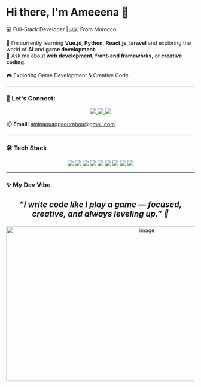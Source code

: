###  
<h1>Hi there, I'm Ameeena 👋</h1>


 💻 Full-Stack Developer | 🇲🇦 From Morocco



🌱 I’m currently learning **Vue.js**, **Python**, **React.js**, **laravel**  and exploring the world of **AI** and **game development**.  
💬 Ask me about **web development**, **front-end frameworks**, or **creative coding**.   
  <br />
  🎮 Exploring Game Development & Creative Code  

  
---

### 💌 Let's Connect:

<p align="center">
  <a href="https://www.linkedin.com/in/ameena-ou" target="_blank">
    <img src="https://img.shields.io/badge/LinkedIn-blue?logo=linkedin&style=for-the-badge" />
  </a>
  <a href="https://www.instagram.com/_ameeeeeena_" target="_blank">
    <img src="https://img.shields.io/badge/Instagram-pink?logo=instagram&style=for-the-badge" />
  </a>
  <a href="https://github.com/oneameeeena" target="_blank">
    <img src="https://img.shields.io/badge/GitHub-black?logo=github&style=for-the-badge" />
  </a>
</p>

📫 **Email:** aminaouaqqaourahou@gmail.com

---

### 🛠️ Tech Stack

<p align="center">
  <img src="https://img.shields.io/badge/HTML5-E34F26?logo=html5&logoColor=white&style=flat-square" />
  <img src="https://img.shields.io/badge/CSS3-1572B6?logo=css3&logoColor=white&style=flat-square" />
  <img src="https://img.shields.io/badge/JavaScript-F7DF1E?logo=javascript&logoColor=black&style=flat-square" />
  <img src="https://img.shields.io/badge/Vue.js-42b883?logo=vue.js&logoColor=white&style=flat-square" />
  <img src="https://img.shields.io/badge/React-61DAFB?logo=react&logoColor=black&style=flat-square" />
  <img src="https://img.shields.io/badge/PHP-777BB4?logo=php&logoColor=white&style=flat-square" />
  <img src="https://img.shields.io/badge/SQL-4479A1?logo=mysql&logoColor=white&style=flat-square" />
  <img src="https://img.shields.io/badge/Laravel-FF2D20?logo=laravel&logoColor=white&style=flat-square" />
  <img src="https://img.shields.io/badge/Bootstrap-563D7C?logo=bootstrap&logoColor=white&style=flat-square" />
</p>

---

### ✨ My Dev Vibe


<h2><p align="center">
  <em>“I write code like I play a game — focused, creative, and always leveling up.” 💫</em>
</p></h2>
<p align="center">
<img width="736" height="414" alt="image" src="https://github.com/user-attachments/assets/d74db213-b560-4292-809b-7e9630d3f71b" />
</p>


